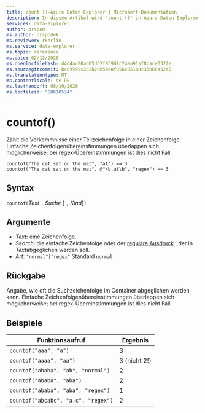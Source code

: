 ```yaml
---
title: count ()-Azure Daten-Explorer | Microsoft-Dokumentation
description: In diesem Artikel wird "count ()" in Azure Daten-Explorer beschrieben.
services: data-explorer
author: orspod
ms.author: orspodek
ms.reviewer: rkarlin
ms.service: data-explorer
ms.topic: reference
ms.date: 02/13/2020
ms.openlocfilehash: d4d4ac00ad05d62f95901c24ea91af8cace0322e
ms.sourcegitcommit: bc09599c282b20b5be8f056c85188c35b66a52e5
ms.translationtype: MT
ms.contentlocale: de-DE
ms.lasthandoff: 08/19/2020
ms.locfileid: "88610534"
---
```

# <a name="countof"></a>countof()

Zählt die Vorkommnisse einer Teilzeichenfolge in einer Zeichenfolge. Einfache Zeichenfolgenübereinstimmungen überlappen sich möglicherweise; bei regex-Übereinstimmungen ist dies nicht Fall.

```kusto
countof("The cat sat on the mat", "at") == 3
countof("The cat sat on the mat", @"\b.at\b", "regex") == 3
```

## <a name="syntax"></a>Syntax

`countof(`*Text* `,` *Suche* [ `,` *Kind*]`)`

## <a name="arguments"></a>Argumente

* *Text*: eine Zeichenfolge.
* *Search*: die einfache Zeichenfolge oder der [reguläre Ausdruck](./re2.md) , der in *Text*abgeglichen werden soll.
* *Art*: `"normal"|"regex"` Standard `normal` . 

## <a name="returns"></a>Rückgabe

Angabe, wie oft die Suchzeichenfolge im Container abgeglichen werden kann. Einfache Zeichenfolgenübereinstimmungen überlappen sich möglicherweise; bei regex-Übereinstimmungen ist dies nicht Fall.

## <a name="examples"></a>Beispiele

|Funktionsaufruf|Ergebnis|
|---|---
|`countof("aaa", "a")`| 3 
|`countof("aaaa", "aa")`| 3 (nicht 2!)
|`countof("ababa", "ab", "normal")`| 2
|`countof("ababa", "aba")`| 2
|`countof("ababa", "aba", "regex")`| 1
|`countof("abcabc", "a.c", "regex")`| 2
    